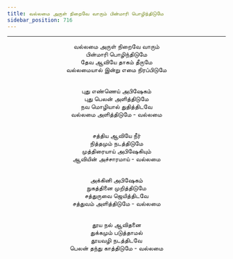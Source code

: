 ```yaml
---
title: வல்லமை அருள் நிறைவே வாரும் பின்மாரி பொழிந்திடுமே
sidebar_position: 716
---
```


---
<center>
வல்லமை அருள் நிறைவே வாரும்<br/>
பின்மாரி பொழிந்திடுமே<br/>
தேவ ஆவியே தாகம் தீருமே<br/>
வல்லமையால் இன்று எமை நிரப்பிடுமே<br/><br/>

புது எண்ணெய் அபிஷேகம்<br/>
புது பெலன் அளித்திடுமே<br/>
நவ மொழியால் துதித்திடவே<br/>
வல்லமை அளித்திடுமே                - வல்லமை<br/><br/>

சத்திய ஆவியே நீர்<br/>
நித்தமும் நடத்திடுமே<br/>
முத்திரையாய் அபிஷேகியும்<br/>
ஆவியின் அச்சாரமாய்                - வல்லமை<br/><br/>

அக்கினி அபிஷேகம்<br/>
நுகத்தினை முறித்திடுமே<br/>
சத்துருவை ஜெயித்திடவே<br/>
சத்துவம் அளித்திடுமே                - வல்லமை<br/><br/>

தூய நல் ஆவிதனை<br/>
துக்கமும் படுத்தாமல்<br/>
தூயவழி நடத்திடவே<br/>
பெலன் தந்து காத்திடுமே                - வல்லமை
</center>